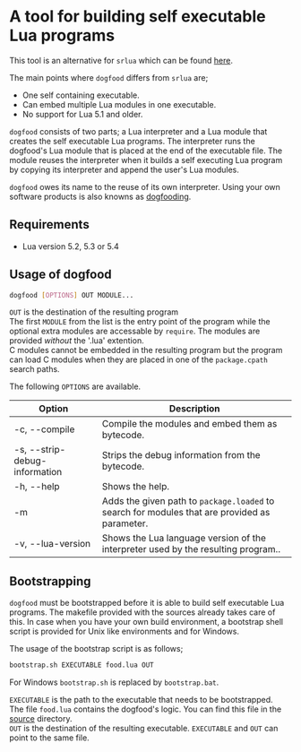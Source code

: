 # A tool for building self executable Lua programs

This tool is an alternative for ```srlua``` which can be found [here](http://tecgraf.puc-rio.br/~lhf/ftp/lua/).

The main points where ```dogfood``` differs from ```srlua``` are;

* One self containing executable.
* Can embed multiple Lua modules in one executable.
* No support for Lua 5.1 and older.

```dogfood``` consists of two parts; a Lua interpreter and a Lua module that creates the self executable Lua programs.
The interpreter runs the dogfood's Lua module that is placed at the end of the executable file.
The module reuses the interpreter when it builds a self executing Lua program by copying its interpreter and append the user's Lua modules.

```dogfood``` owes its name to the reuse of its own interpreter.
Using your own software products is also knowns as [dogfooding](https://en.wikipedia.org/wiki/Eating_your_own_dog_food).

## Requirements

* Lua version 5.2, 5.3 or 5.4

## Usage of dogfood

``` sh
dogfood [OPTIONS] OUT MODULE...
```

```OUT``` is the destination of the resulting program  
The first ```MODULE``` from the list is the entry point of the program while the optional extra modules are accessable by ```require```.
The modules are provided _without_ the '.lua' extention.  
C modules cannot be embedded in the resulting program but the program can load C modules when they are placed in one of the ```package.cpath``` search paths.

The following ```OPTIONS``` are available.

|Option | Description|
|-------|------------|
|-c, --compile | Compile the modules and embed them as bytecode.|
|-s, --strip-debug-information | Strips the debug information from the bytecode.|
|-h, --help | Shows the help.|
|-m | Adds the given path to ```package.loaded``` to search for modules that are provided as parameter.|
|-v, --lua-version | Shows the Lua language version of the interpreter used by the resulting program..|
                              
                              
## Bootstrapping

```dogfood``` must be bootstrapped before it is able to build self executable Lua programs.
The makefile provided with the sources already takes care of this.
In case when you have your own build environment, a bootstrap shell script is provided for Unix like environments and for Windows.

The usage of the bootstrap script is as follows;

``` sh
bootstrap.sh EXECUTABLE food.lua OUT
```

For Windows ```bootstrap.sh``` is replaced by ```bootstrap.bat```.

```EXECUTABLE``` is the path to the executable that needs to be bootstrapped.  
The file ```food.lua``` contains the dogfood's logic.
You can find this file in the [source](/src) directory.  
```OUT``` is the destination of the resulting executable.
```EXECUTABLE``` and ```OUT``` can point to the same file.
